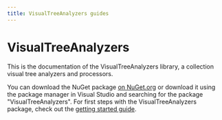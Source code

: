 ```yaml
---
title: VisualTreeAnalyzers guides
---
```

# VisualTreeAnalyzers

This is the documentation of the VisualTreeAnalyzers library, a collection visual tree analyzers and processors.

You can download the NuGet package [on NuGet.org](https://www.nuget.org/packages/VisualTreeAnalyzers/) or download it using the package manager in Visual Studio and searching for the package "VisualTreeAnalyzers".
For first steps with the VisualTreeAnalyzers package, check out the [getting started guide](../../../../docs/get-started.md).